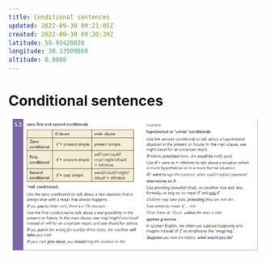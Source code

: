 ```yaml
---
title: Conditional sentences
updated: 2022-09-30 09:21:05Z
created: 2022-09-30 09:20:39Z
latitude: 59.93428020
longitude: 30.33509860
altitude: 0.0000
---
```


# Conditional sentences

![dd9fc8c5ce6d2fd71ea17b488102a43e.png](../_resources/dd9fc8c5ce6d2fd71ea17b488102a43e.png)

